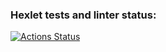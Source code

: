 ### Hexlet tests and linter status:
[![Actions Status](https://github.com/ADrone7/python-project-52/actions/workflows/hexlet-check.yml/badge.svg)](https://github.com/ADrone7/python-project-52/actions)